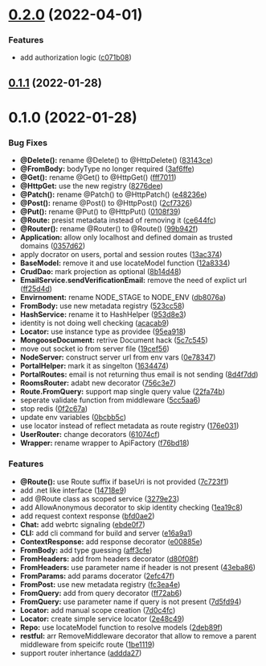 # [0.2.0](https://github.com/ezzabuzaid/fayona/compare/0.1.1...0.2.0) (2022-04-01)


### Features

* add authorization logic ([c071b08](https://github.com/ezzabuzaid/fayona/commit/c071b084aa6220986785aa6e066c8edbe2285173))

## [0.1.1](https://github.com/ezzabuzaid/fayona/compare/0.1.0...0.1.1) (2022-01-28)

# 0.1.0 (2022-01-28)


### Bug Fixes

* **@Delete():** rename @Delete() to @HttpDelete() ([83143ce](https://github.com/ezzabuzaid/fayona/commit/83143cee477b600dca83fb32f1f8e43ca2cbfa66))
* **@FromBody:** bodyType no longer required ([3af6ffe](https://github.com/ezzabuzaid/fayona/commit/3af6ffe0f085ba92f427482f076237d474dd6066))
* **@Get():** rename @Get() to @HttpGet() ([fff7011](https://github.com/ezzabuzaid/fayona/commit/fff7011225eda09d4dcd4670e38744e54e0ae19c))
* **@HttpGet:** use the new registry ([8276dee](https://github.com/ezzabuzaid/fayona/commit/8276dee2faf223f06f35f056e8e7b4f140ab0cf0))
* **@Patch():** rename @Patch() to @HttpPatch() ([e48236e](https://github.com/ezzabuzaid/fayona/commit/e48236ea78e4b641df6217a3d4e04b7e158ae15d))
* **@Post():** rename @Post() to @HttpPost() ([2cf7326](https://github.com/ezzabuzaid/fayona/commit/2cf7326ee6cce0833826115a26de9d3c30162484))
* **@Put():** rename @Put() to @HttpPut() ([0108f39](https://github.com/ezzabuzaid/fayona/commit/0108f396671e28f2aa88445c41c67803d96c002b))
* **@Route:** presist metadata instead of removing it ([ce644fc](https://github.com/ezzabuzaid/fayona/commit/ce644fca531edfc328432cb76c460ed423b2dcf7))
* **@Router():** rename @Router() to @Route() ([99b942f](https://github.com/ezzabuzaid/fayona/commit/99b942f7897aece96cd089ca8c5c0854896a6610))
* **Application:** allow only localhost and defined domain as trusted domains ([0357d62](https://github.com/ezzabuzaid/fayona/commit/0357d62f075780f5ceb2ad2a4443d89cf9147275))
* apply docrator on users, portal and session routes ([13ac374](https://github.com/ezzabuzaid/fayona/commit/13ac374a86bc01591f7a89c1cfd5850217a5c0a7))
* **BaseModel:** remove it and use locateModel function ([12a8334](https://github.com/ezzabuzaid/fayona/commit/12a8334babe32f8f3c10ff16fcf758656b7842b1))
* **CrudDao:** mark projection as optional ([8b14d48](https://github.com/ezzabuzaid/fayona/commit/8b14d48e947399460b9ecc48bb6136ac17830f0b))
* **EmailService.sendVerificationEmail:** remove the need of explict url ([ff25d4d](https://github.com/ezzabuzaid/fayona/commit/ff25d4d1484321a73e92bdbd4c190a9b0e0b2cae))
* **Envirnoment:** rename NODE_STAGE to NODE_ENV ([db8076a](https://github.com/ezzabuzaid/fayona/commit/db8076a89b71d96d17610fca6edbca67db623d68))
* **FromBody:** use new metadata registry ([523cc58](https://github.com/ezzabuzaid/fayona/commit/523cc58646f533961fb773df0f42706b1b457de9))
* **HashService:** rename it to HashHelper ([953d8e3](https://github.com/ezzabuzaid/fayona/commit/953d8e3c856c1a6a2a18343204cffc11cd0eaf62))
* identity is not doing well checking ([acacab9](https://github.com/ezzabuzaid/fayona/commit/acacab9715a4d04d5d77cb25dbd6e9471a8cc4e3))
* **Locator:** use instance type as providee ([95ea918](https://github.com/ezzabuzaid/fayona/commit/95ea918c11198f6aee488b854958194eefee8212))
* **MongooseDocument:** retrive Document hack ([5c7c545](https://github.com/ezzabuzaid/fayona/commit/5c7c545f9714c5acaa8fb863eeaeb8cc854a0a65))
* move out socket io from server file ([19cef56](https://github.com/ezzabuzaid/fayona/commit/19cef566d99bbd6583d8859d0b0b73e4705ca08e))
* **NodeServer:** construct server url from env vars ([0e78347](https://github.com/ezzabuzaid/fayona/commit/0e783472320c6e43ee39f05cd59520e7c47974cf))
* **PortalHelper:** mark it as singelton ([1634474](https://github.com/ezzabuzaid/fayona/commit/1634474c4216ced5b646032f379c073f05c044e7))
* **PortalRoutes:** email is not returning thus email is not sending ([8d4f7dd](https://github.com/ezzabuzaid/fayona/commit/8d4f7dd3f9a72e09a05c2402829ee9cc99a15001))
* **RoomsRouter:** adabt new decorator ([756c3e7](https://github.com/ezzabuzaid/fayona/commit/756c3e7ed97f8c5f7236a2d9e9247a7b07cef9b9))
* **Route.FromQuery:** support map single query value ([22fa74b](https://github.com/ezzabuzaid/fayona/commit/22fa74bf456a18c50de70e01ff5829f306eab9e6))
* seperate validate function from middleware ([5cc5aa6](https://github.com/ezzabuzaid/fayona/commit/5cc5aa6547d86fa184eb53f53e23a275d11a6611))
* stop redis ([0f2c67a](https://github.com/ezzabuzaid/fayona/commit/0f2c67aaaa353430764048fd565a24f001285836))
* update env variables ([0bcbb5c](https://github.com/ezzabuzaid/fayona/commit/0bcbb5cf52f59da6abcb492e0e0febe8f2827ade))
* use locator instead of reflect metadata as route registry ([176e031](https://github.com/ezzabuzaid/fayona/commit/176e03151324dedc4f8ddb21328a3b7d8fb70ddc))
* **UserRouter:** change decorators ([61074cf](https://github.com/ezzabuzaid/fayona/commit/61074cf2c38b1d2f650dbcf8a887402044b679a6))
* **Wrapper:** rename wrapper to ApiFactory ([f76bd18](https://github.com/ezzabuzaid/fayona/commit/f76bd1823dd4249cf04f48c4a7809a8f0a675eb1))


### Features

* **@Route():** use Route suffix if baseUri is not provided ([7c723f1](https://github.com/ezzabuzaid/fayona/commit/7c723f1bb2f2a26aaf5cde5953c19774d568c88f))
* add .net like interface ([14718e9](https://github.com/ezzabuzaid/fayona/commit/14718e9a0e1754c8abb0f23a549b9f6bc0d12147))
* add @Route class as scoped service ([3279e23](https://github.com/ezzabuzaid/fayona/commit/3279e2396ee377c828235e745f3bc0fc6be3a2b4))
* add AllowAnonymous decorator to skip identity checking ([1ea19c8](https://github.com/ezzabuzaid/fayona/commit/1ea19c81fd6fc17fccebdc8f6df1a09804094875))
* add request context response ([bfd0ae2](https://github.com/ezzabuzaid/fayona/commit/bfd0ae2545cbc7bdc2af954a369bed82e3dcc609))
* **Chat:** add webrtc signaling ([ebde0f7](https://github.com/ezzabuzaid/fayona/commit/ebde0f734f06e6749fb140c52d4c32c4ef9ad21f))
* **CLI:** add cli command for build and server ([e16a9a1](https://github.com/ezzabuzaid/fayona/commit/e16a9a1740395dd5a508540d70695cedcc2ec553))
* **ContextResponse:** add response decorator ([e00885e](https://github.com/ezzabuzaid/fayona/commit/e00885ea3c37e66278b996689f589a3c9f24e204))
* **FromBody:** add type guessing ([aff3cfe](https://github.com/ezzabuzaid/fayona/commit/aff3cfee34d5c5006c81bdc8e5f6b6f2c327d64c))
* **FromHeaders:** add from headers decorator ([d80f08f](https://github.com/ezzabuzaid/fayona/commit/d80f08feaa53fbadfcff2f65934f4bff36d2255b))
* **FromHeaders:** use parameter name if header is not present ([43eba86](https://github.com/ezzabuzaid/fayona/commit/43eba860dfc350754a5505959aa63e007cc4492f))
* **FromParams:** add params docerator ([2efc47f](https://github.com/ezzabuzaid/fayona/commit/2efc47f8b14db6f7fafe56e5065db48ba1f7432a))
* **FromPost:** use new metadata registry ([fc3ea4e](https://github.com/ezzabuzaid/fayona/commit/fc3ea4e83dc752006d906368465d461d2476e42b))
* **FromQuery:** add from query decorator ([ff72ab6](https://github.com/ezzabuzaid/fayona/commit/ff72ab6a7e9769efb6222e8f8e0a3747e98c946d))
* **FromQuery:** use parameter name if query is not present ([7d5fd94](https://github.com/ezzabuzaid/fayona/commit/7d5fd9490619ac475156ba48b96dfe05fe1a7f17))
* **Locator:** add manual scope creation ([7d0c4fc](https://github.com/ezzabuzaid/fayona/commit/7d0c4fc32b55fd77da85c3484286c16333602ff0))
* **Locator:** create simple service locator ([2e48c49](https://github.com/ezzabuzaid/fayona/commit/2e48c4980e98808f92522f7c530dfd2feccf6630))
* **Repo:** use locateModel function to resolve models ([2deb89f](https://github.com/ezzabuzaid/fayona/commit/2deb89f2eca293c28bb92c4df748bee3ade4d69f))
* **restful:** arr RemoveMiddleware decorator that allow to remove a parent middleware from speicifc route ([1be1119](https://github.com/ezzabuzaid/fayona/commit/1be1119ad98afff58dc6763daa72640664e7e8c1))
* support router inhertance ([addda27](https://github.com/ezzabuzaid/fayona/commit/addda2724bccb57addf40281c6913cdd9c40f219))

